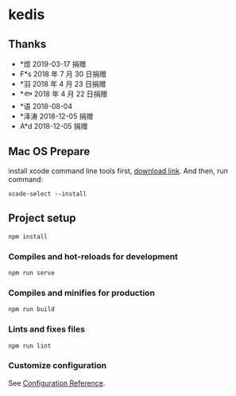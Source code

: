 # kedis

## Thanks

- \*煜 2019-03-17 捐赠
- F\*s 2018 年 7 月 30 日捐赠
- \*羽 2018 年 4 月 23 日捐赠
- \*🐟 2018 年 4 月 22 日捐赠
- \*语 2018-08-04
- \*泽涛 2018-12-05 捐赠
- A\*d 2018-12-05 捐赠

## Mac OS Prepare

install xcode command line tools first, [download link](!https://developer.apple.com/download/more/).
And then, run command:

```
xcode-select --install
```

## Project setup

```
npm install
```

### Compiles and hot-reloads for development

```
npm run serve
```

### Compiles and minifies for production

```
npm run build
```

### Lints and fixes files

```
npm run lint
```

### Customize configuration

See [Configuration Reference](https://cli.vuejs.org/config/).
